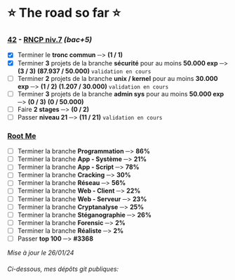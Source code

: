# :star: The road so far :star:
### [42](https://42.fr/) - [RNCP niv.7](https://www.francecompetences.fr/recherche/rncp/36137/) *(bac+5)*
  - [x] Terminer le **tronc commun** ─> **(1 / 1)**
  - [x] Terminer **3** projets de la branche **sécurité** pour au moins **50.000 exp** ─> **(3 / 3)** **(87.937 / 50.000)** `validation en cours`
  - [ ] Terminer **2** projets de la branche **unix / kernel** pour au moins **30.000 exp** ─> **(1 / 2)** **(1.207 / 30.000)** `validation en cours`
  - [ ] Terminer **3** projets de la branche **admin sys** pour au moins **50.000 exp** ─> **(0 / 3)** **(0 / 50.000)**
  - [ ] Faire **2 stages** ─> **(0 / 2)**
  - [ ] Passer **niveau 21** ─> **(11 / 21)** `validation en cours`

### [Root Me](https://www.root-me.org/Skalyaeve)
  - [ ] Terminer la branche **Programmation**  ─> **86%**
  - [ ] Terminer la branche **App - Système**  ─> **21%**
  - [ ] Terminer la branche **App - Script**  ─> **78%**
  - [ ] Terminer la branche **Cracking**  ─> **30%**
  - [ ] Terminer la branche **Réseau**  ─> **56%**
  - [ ] Terminer la branche **Web - Client**  ─> **22%**
  - [ ] Terminer la branche **Web - Serveur**  ─> **23%**
  - [ ] Terminer la branche **Cryptanalyse**  ─> **25%**
  - [ ] Terminer la branche **Stéganographie**  ─> **26%**
  - [ ] Terminer la branche **Forensic**  ─> **2%**
  - [ ] Terminer la branche **Réaliste**  ─> **2%**
  - [ ] Passer **top 100** ─> **#3368**

*Mise à jour le 26/01/24*
###### Ci-dessous, mes dépôts git publiques:
